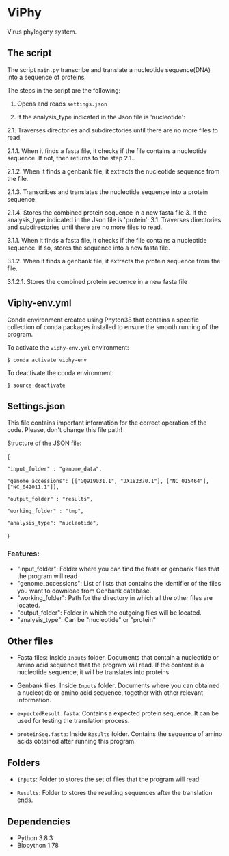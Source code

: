 # ViPhy
Virus phylogeny system.


## The script
The script ``main.py`` transcribe and translate a nucleotide sequence(DNA) into a sequence of proteins.

The steps in the script are the following:

1. Opens and reads ``settings.json``

2. If the analysis_type indicated in the Json file is 'nucleotide':

2.1. Traverses directories and subdirectories until there are no more files to read.

2.1.1. When it finds a fasta file, it checks if the file contains a nucleotide sequence. If not, then returns to the step 2.1.. 

2.1.2. When it finds a genbank file, it extracts the nucleotide sequence from the file. 

2.1.3. Transcribes and translates the nucleotide sequence into a protein sequence.

2.1.4. Stores the combined protein sequence in a new fasta file
3. If the analysis_type indicated in the Json file is 'protein':
3.1. Traverses directories and subdirectories until there are no more files to read.

3.1.1. When it finds a fasta file, it checks if the file contains a nucleotide sequence. If so, stores the sequence into a new fasta file. 

3.1.2. When it finds a genbank file, it extracts the protein sequence from the file. 

3.1.2.1. Stores the combined protein sequence in a new fasta file


## Viphy-env.yml

Conda environment created using Phyton38 that contains a specific collection of conda packages installed to ensure the smooth running of the program.

To activate the `viphy-env.yml` environment:

	$ conda activate viphy-env

To deactivate the conda environment:

	$ source deactivate


## Settings.json

This file contains important information for the correct operation of the code. Please, don't change this file path!

Structure of the JSON file:


{

	"input_folder" : "genome_data",

	"genome_accessions": [["GQ919031.1", "JX182370.1"], ["NC_015464"], ["NC_042011.1"]],

	"output_folder" : "results",

	"working_folder" : "tmp",

	"analysis_type": "nucleotide",

}



### Features: 

- "input_folder": Folder where you can find the fasta or genbank files that the program will read
- "genome_accessions": List of lists that contains the identifier of the files you want to download from Genbank database. 
- "working_folder": Path for the directory in which all the other files are located.
- "output_folder": Folder in which the outgoing files will be located.
- "analysis_type": Can be "nucleotide" or "protein"


## Other files

- Fasta files: Inside `Inputs` folder. Documents that contain a nucleotide or amino acid sequence that the program will read. If the content is a nucleotide sequence, it will be translates into proteins.

- Genbank files: Inside `Inputs` folder. Documents where you can obtained a nucleotide or amino acid sequence, together with other relevant information. 

- ``expectedResult.fasta``: Contains a expected protein sequence. It can be used for testing the translation process. 

- ``proteinSeq.fasta``: Inside `Results` folder. Contains the sequence of amino acids obtained after running this program.


## Folders

- ``Inputs``: Folder to stores the set of files that the program will read 

- ``Results``: Folder to stores the resulting sequences after the translation ends. 


## Dependencies

- Python 3.8.3
- Biopython 1.78
